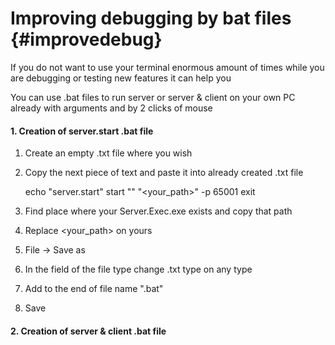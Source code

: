 # Improving debugging by bat files {#improvedebug}

If you do not want to use your terminal enormous amount of times while you are debugging or testing new features it can help you

You can use .bat files to run server or server & client on your own PC already with arguments and by 2 clicks of mouse

#### 1. Creation of server.start .bat file
1. Create an empty .txt file where you wish
2. Copy the next piece of text and paste it into already created .txt file

	echo "server.start"
	start "" "<your_path>" -p 65001
	exit

3. Find place where your Server.Exec.exe exists and copy that path
4. Replace <your_path> on yours
5. File -> Save as 
6. In the field of the file type change .txt type on any type
7. Add to the end of file name ".bat"
8. Save

#### 2. Creation of server & client .bat file
